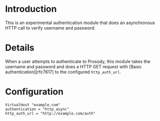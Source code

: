 Introduction
============

This is an experimental authentication module that does an asynchronous
HTTP call to verify username and password.

Details
=======

When a user attempts to authenticate to Prosody, this module takes the
username and password and does a HTTP GET request with [Basic
authentication][rfc7617] to the configured `http_auth_url`.

Configuration
=============

``` {.lua}
VirtualHost "example.com"
authentication = "http_async"
http_auth_url = "http://example.com/auth"
```

